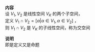 ﻿**内容**    
设 $V_1,V_2$ 是线性空间 $V_K$ 的两个子空间，    
定义 $V_1\cap V_2=[\alpha|\alpha\in V_1,\alpha\in V_2]$ ，    
则 $V_1\cap V_2$ 是 $V_K$ 的子线性空间，称为交空间    
    
**说明**    
即是定义又是命题    
